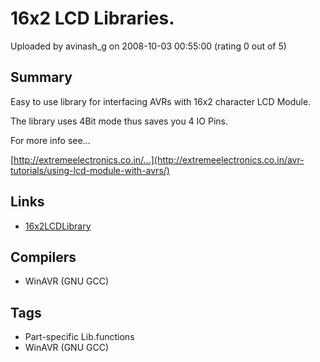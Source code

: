 # 16x2 LCD Libraries.

Uploaded by avinash_g on 2008-10-03 00:55:00 (rating 0 out of 5)

## Summary

Easy to use library for interfacing AVRs with 16x2 character LCD Module.  

The library uses 4Bit mode thus saves you 4 IO Pins.  

For more info see...  

[http://extremeelectronics.co.in/...](http://extremeelectronics.co.in/avr-tutorials/using-lcd-module-with-avrs/)

## Links

- [16x2LCDLibrary](http://www.extremeelectronics.co.in/avrtutorials/download/lcd.zip)

## Compilers

- WinAVR (GNU GCC)

## Tags

- Part-specific Lib.functions
- WinAVR (GNU GCC)
